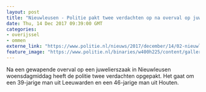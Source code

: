 ```yaml
---
layout: post
title: "Nieuwleusen - Politie pakt twee verdachten op na overval op juwelier"
date: Thu, 14 Dec 2017 09:39:00 GMT
categories: 
- overijssel 
- ommen 
externe_link: "https://www.politie.nl/nieuws/2017/december/14/02-nieuwleusen-politie-pakt-twee-verdachten-op-na-overval-op-juwelier.html"
feature_image: "https://www.politie.nl/binaries/w400h225/content/gallery/politie/stockfotos/algemeen/aangehouden-arrestant-wordt-in-progis-ingevoerd.jpg"
---
```


Na een gewapende overval op een juwelierszaak in Nieuwleusen woensdagmiddag heeft de politie twee verdachten opgepakt. Het gaat om een 39-jarige man uit Leeuwarden en een 46-jarige man uit Houten.

